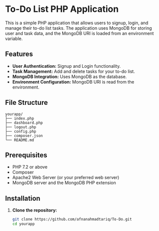 # To-Do List PHP Application

This is a simple PHP application that allows users to signup, login, and manage their to-do list tasks. The application uses MongoDB for storing user and task data, and the MongoDB URI is loaded from an environment variable.

## Features
- **User Authentication:** Signup and Login functionality.
- **Task Management:** Add and delete tasks for your to-do list.
- **MongoDB Integration:** Uses MongoDB as the database.
- **Environment Configuration:** MongoDB URI is read from the environment.

## File Structure

```
yourapp/ 
├── index.php 
├── dashboard.php 
├── logout.php 
├── config.php 
├── composer.json 
└── README.md
```

## Prerequisites
- PHP 7.2 or above
- Composer
- Apache2 Web Server (or your preferred web server)
- MongoDB server and the MongoDB PHP extension

## Installation

1. **Clone the repository:**
   ```bash
   git clone https://github.com/afnanahmadtariq/To-Do.git
   cd yourapp
